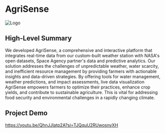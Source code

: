 
# AgriSense 

![Logo](https://github.com/user-attachments/assets/f2190a6a-b03b-43d3-9023-da673b7aab54)


## High-Level Summary

We developed AgriSense, a comprehensive and interactive platform that integrates real-time data from our custom-built weather station with NASA's open datasets, Space Agency partner's data and predictive analytics. Our solution addresses the challenges of unpredictable weather, water scarcity, and inefficient resource management by providing farmers with actionable insights and data-driven strategies. By offering tools for water management, weather predictions, and impact assessments, live data visualization AgriSense empowers farmers to optimize their practices, enhance crop yields, and contribute to sustainable agriculture. This is vital for addressing food security and environmental challenges in a rapidly changing climate.


## Project Demo

https://youtu.be/QhnJJlatp2A?si=TJQquU2RUwosnyXH
